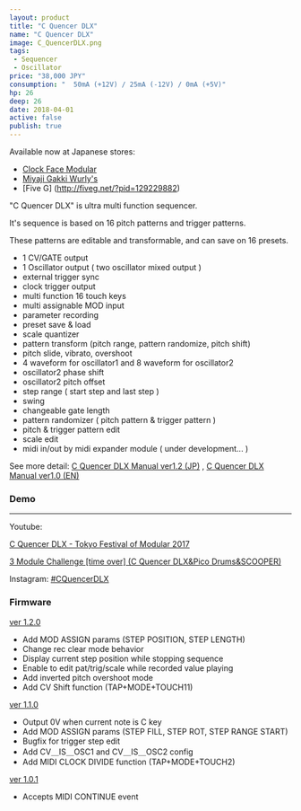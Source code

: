 ```yaml
---
layout: product
title: "C Quencer DLX"
name: "C Quencer DLX"
image: C_QuencerDLX.png
tags:
 - Sequencer
 - Oscillator
price: "38,000 JPY"
consumption: "	50mA (+12V) / 25mA (-12V) / 0mA (+5V)"
hp: 26
deep: 26
date: 2018-04-01
active: false
publish: true
---
```


Available now at Japanese stores:

- [Clock Face Modular](http://www.clockfacemodular.com/shopdetail/000000001077/)
- [Miyaji Gakki Wurly's](http://shop.miyaji.co.jp/SHOP/ka-w-012318-ws01.html)
- [Five G] (http://fiveg.net/?pid=129229882)

"C Quencer DLX" is ultra multi function sequencer.

It's sequence is based on 16 pitch patterns and trigger patterns.

These patterns are editable and transformable, and can save on 16 presets.
 
- 1 CV/GATE output
- 1 Oscillator output ( two oscillator mixed output )
- external trigger sync
- clock trigger output
- multi function 16 touch keys
- multi assignable MOD input
- parameter recording
- preset save & load
- scale quantizer
- pattern transform (pitch range, pattern randomize, pitch shift)
- pitch slide, vibrato, overshoot
- 4 waveform for oscillator1 and 8 waveform for oscillator2
- oscillator2 phase shift
- oscillator2 pitch offset
- step range ( start step and last step )
- swing
- changeable gate length
- pattern randomizer ( pitch pattern & trigger pattern )
- pitch & trigger pattern edit
- scale edit
- midi in/out by midi expander module ( under development... )

See more detail:
[C Quencer DLX Manual ver1.2 (JP)](https://docs.google.com/document/d/1rNlDaY7saEXjFtnMGBrujFL_2PFpZyhemzJzCLQuuN4/edit?usp=sharing)
, [C Quencer DLX Manual ver1.0 (EN)](https://drive.google.com/file/d/1rrP1h0IW-WN1FS9Pq09FjnYa80le-5OP/view?usp=sharing)


### Demo
- - - 

Youtube:

[C Quencer DLX - Tokyo Festival of Modular 2017](https://www.youtube.com/watch?v=JGXi8Huk3e0)

[3 Module Challenge [time over] (C Quencer DLX&Pico Drums&SCOOPER)](https://www.youtube.com/watch?v=NGxgPimi08Q)

Instagram: [#CQuencerDLX](https://www.instagram.com/explore/tags/cquencerdlx)

### Firmware
[ver 1.2.0](https://drive.google.com/open?id=1Ltie8YKYjtG87-lPyIfyeO-YMHN0bkSE)

- Add MOD ASSIGN params (STEP POSITION, STEP LENGTH)
- Change rec clear mode behavior
- Display current step position while stopping sequence
- Enable to edit pat/trig/scale while recorded value playing
- Add inverted pitch overshoot mode
- Add CV Shift function (TAP+MODE+TOUCH11)


[ver 1.1.0](https://drive.google.com/open?id=0ByMW0OVUMJ17bENVUVF5UVVzVmM)

- Output 0V when current note is C key
- Add MOD ASSIGN params (STEP FILL, STEP ROT, STEP RANGE START)
- Bugfix for trigger step edit
- Add CV＿IS＿OSC1 and CV＿IS＿OSC2 config
- Add MIDI CLOCK DIVIDE function (TAP+MODE+TOUCH2)

[ver 1.0.1](https://drive.google.com/open?id=1PO_DAYoJxTEJ-BUN3taEOpSmUD8IrE_g
)

- Accepts MIDI CONTINUE event
